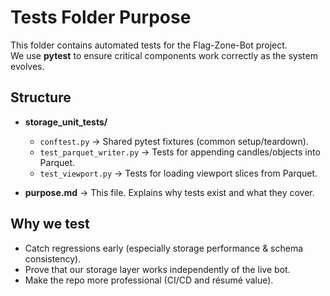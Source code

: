 # Tests Folder Purpose

This folder contains automated tests for the Flag-Zone-Bot project.  
We use **pytest** to ensure critical components work correctly as the system evolves.

## Structure

- **storage_unit_tests/**
  - `conftest.py` → Shared pytest fixtures (common setup/teardown).
  - `test_parquet_writer.py` → Tests for appending candles/objects into Parquet.
  - `test_viewport.py` → Tests for loading viewport slices from Parquet.

- **purpose.md** → This file. Explains why tests exist and what they cover.

## Why we test

- Catch regressions early (especially storage performance & schema consistency).
- Prove that our storage layer works independently of the live bot.
- Make the repo more professional (CI/CD and résumé value).
